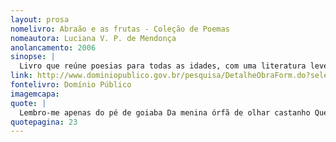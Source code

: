 ```yaml
---
layout: prosa
nomelivro: Abraão e as frutas - Coleção de Poemas
nomeautora: Luciana V. P. de Mendonça
anolancamento: 2006
sinopse: |
  Livro que reúne poesias para todas as idades, com uma literatura leve e com gostinho da cultura do Brasil.
link: http://www.dominiopublico.gov.br/pesquisa/DetalheObraForm.do?select_action=&co_obra=50056
fontelivro: Domínio Público
imagemcapa: 
quote: |
  Lembro-me apenas do pé de goiaba Da menina órfã de olhar castanho Que ao se apaixonar por um estranho Foi viver longe, bem longe de casa.
quotepagina: 23
---
```

